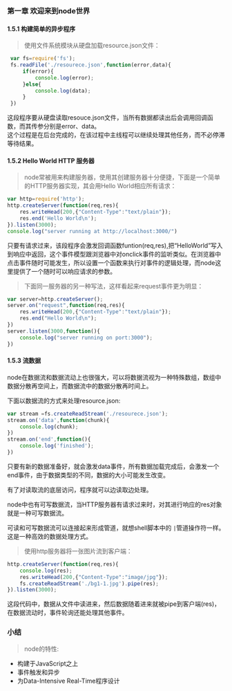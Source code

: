 ### 第一章 欢迎来到node世界    
#### 1.5.1 构建简单的异步程序  
   > 使用文件系统模块从硬盘加载resource.json文件：  
   ```javascript
    var fs=require('fs');
    fs.readFile('./resourece.json',function(error,data){
        if(error){
            console.log(error);
        }else{
            console.log(data);
        }
    })
   ```

   这段程序要从硬盘读取resouce.json文件，当所有数据都读出后会调用回调函数，而其传参分别是error、data。  
   这个过程是在后台完成的，在该过程中主线程可以继续处理其他任务，而不必停滞等待结果。

#### 1.5.2 Hello World HTTP 服务器  
> node常被用来构建服务器，使用其创建服务器十分便捷，下面是一个简单的HTTP服务器实现，其会用Hello World相应所有请求：  
```javascript
var http=require('http');
http.createServer(function(req,res){
    res.writeHead(200,{"Content-Type":"text/plain"});
    res.end('Hello World\n');
}).listen(3000);
console.log("server running at http://localhost:3000/")
```
只要有请求过来，该段程序会激发回调函数funtion(req,res),把“HelloWorld”写入到响应中返回，这个事件模型跟浏览器中对onclick事件的监听类似。在浏览器中点击事件随时可能发生，所以设置一个函数来执行对事件的逻辑处理，而node这里提供了一个随时可以响应请求的参数。  

> 下面同一服务器的另一种写法，这样看起来request事件更为明显：  
```javascript
var server=http.createServer();
server.on("request",function(req,res){
    res.writeHead(200,{"Content-Type":"text/plain"});
    res.end("Hello World\n");
})
server.listen(3000,function(){
    console.log("server running on port:3000");
})
```

#### 1.5.3 流数据  
node在数据流和数据流动上也很强大，可以将数据流视为一种特殊数组，数组中数据分散再空间上，而数据流中的数据分散再时间上。

下面以数据流的方式来处理resource.json:  
```javascript
var stream =fs.createReadStream('./resourece.json');
stream.on('data',function(chunk){
    console.log(chunk);
})
stream.on('end',function(){
    console.log('finished');
})
```  
只要有新的数据准备好，就会激发data事件，所有数据加载完成后，会激发一个end事件，由于数据类型的不同，数据的大小可能发生改变。  

有了对读取流的底层访问，程序就可以边读取边处理。

node中也有可写数据流，当HTTP服务器有请求过来时，对其进行响应的res对象就是一种可写数据流。  

可读和可写数据流可以连接起来形成管道，就想shell脚本中的 `|`管道操作符一样。这是一种高效的数据处理方式。  

>使用http服务器将一张图片流到客户端：  
```javascript
http.createServer(function(req,res){
    console.log(res);
    res.writeHead(200,{"Content-Type":"image/jpg"});
    fs.createReadStream('./bg1-1.jpg').pipe(res);
}).listen(3000);
```
这段代码中，数据从文件中读进来，然后数据随着进来就被pipe到客户端(res)，在数据流动时，事件轮询还能处理其他事件。

### 小结
>node的特性:

+ 构建于JavaScript之上  
+ 事件触发和异步  
+ 为Data-Intensive Real-Time程序设计

